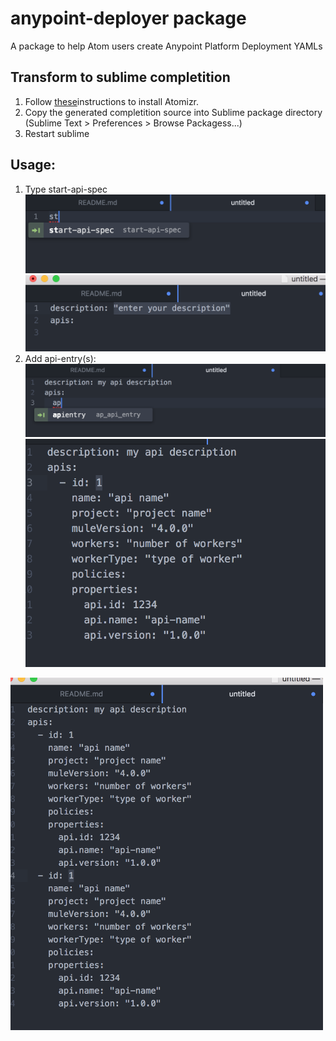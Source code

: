 # anypoint-deployer package

A package to help Atom users create  Anypoint Platform Deployment YAMLs


## Transform to sublime completition

 1. Follow [these](https://packagecontrol.io/packages/Atomizr)instructions to install Atomizr.
 2. Copy the generated completition source into Sublime package directory (Sublime Text > Preferences > Browse Packagess...)
 3. Restart sublime

 ## Usage:

 1. Type start-api-spec
![Image of step 1](img/step1.png)
![Image of step 2](img/step2.png)
 2. Add api-entry(s):
 ![Image of step 4](img/step4.png)
 ![Image of step 5](img/step5.png)
 <img src="img/step6.png" width="500">
